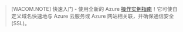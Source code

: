 ﻿
> [WACOM.NOTE]
> 快速入门 - 使用全新的 Azure [操作实例指南](http://support.microsoft.com/kb/2990804)！它可使自定义域名快速地与 Azure 云服务或 Azure 网站相关联，并确保通信安全 (SSL)。
